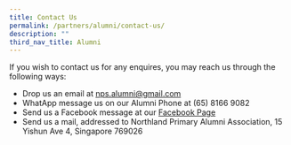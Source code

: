```yaml
---
title: Contact Us
permalink: /partners/alumni/contact-us/
description: ""
third_nav_title: Alumni
---
```

If you wish to contact us for any enquires, you may reach us through the following ways:  
  

*   Drop us an email at [nps.alumni@gmail.com](mailto:nps.alumni@gmail.com)
*   WhatApp message us on our Alumni Phone at (65) 8166 9082
*   Send us a Facebook message at our [Facebook Page](https://www.facebook.com/officialNPAA)
*   Send us a mail, addressed to Northland Primary Alumni Association, 15 Yishun Ave 4, Singapore 769026